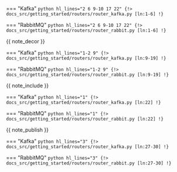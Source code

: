=== "Kafka"
    ```python hl_lines="2 6 9-10 17 22"
    {!> docs_src/getting_started/routers/router_kafka.py [ln:1-6] !}
    ```

=== "RabbitMQ"
    ```python hl_lines="2 6 9-10 17 22"
    {!> docs_src/getting_started/routers/router_rabbit.py [ln:1-6] !}
    ```

{{ note_decor }}

=== "Kafka"
    ```python hl_lines="1-2 9"
    {!> docs_src/getting_started/routers/router_kafka.py [ln:9-19] !}
    ```

=== "RabbitMQ"
    ```python hl_lines="1-2 9"
    {!> docs_src/getting_started/routers/router_rabbit.py [ln:9-19] !}
    ```

{{ note_include }}

=== "Kafka"
    ```python hl_lines="1"
    {!> docs_src/getting_started/routers/router_kafka.py [ln:22] !}
    ```

=== "RabbitMQ"
    ```python hl_lines="1"
    {!> docs_src/getting_started/routers/router_rabbit.py [ln:22] !}
    ```

{{ note_publish }}

=== "Kafka"
    ```python hl_lines="3"
    {!> docs_src/getting_started/routers/router_kafka.py [ln:27-30] !}
    ```

=== "RabbitMQ"
    ```python hl_lines="3"
    {!> docs_src/getting_started/routers/router_rabbit.py [ln:27-30] !}
    ```
